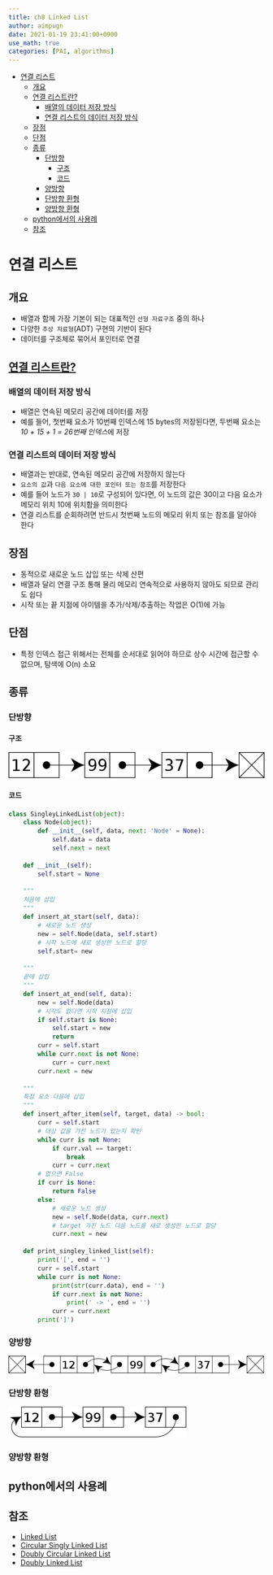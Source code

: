 ```yaml
---
title: ch8 Linked List
author: aimpugn
date: 2021-01-19 23:41:00+0900
use_math: true
categories: [PAI, algorithms]
---
```


- [연결 리스트](#연결-리스트)
  - [개요](#개요)
  - [연결 리스트란?](#연결-리스트란)
    - [배열의 데이터 저장 방식](#배열의-데이터-저장-방식)
    - [연결 리스트의 데이터 저장 방식](#연결-리스트의-데이터-저장-방식)
  - [장점](#장점)
  - [단점](#단점)
  - [종류](#종류)
    - [단방향](#단방향)
      - [구조](#구조)
      - [코드](#코드)
    - [양방향](#양방향)
    - [단방향 환형](#단방향-환형)
    - [양방향 환형](#양방향-환형)
  - [python에서의 사용례](#python에서의-사용례)
  - [참조](#참조)

# 연결 리스트

## 개요

- 배열과 함께 가장 기본이 되는 대표적인 `선형 자료구조` 중의 하나
- 다양한 `추상 자료형`(ADT) 구현의 기반이 된다
- 데이터를 구조체로 묶어서 포인터로 연결

## [연결 리스트란?](https://stackabuse.com/linked-lists-in-detail-with-python-examples-single-linked-lists/)

### 배열의 데이터 저장 방식

- 배열은 연속된 메모리 공간에 데이터를 저장
- 예를 들어, 첫번째 요소가 10번째 인덱스에 15 bytes의 저장된다면, 두번째 요소는 *10 + 15 + 1 = 26번째 인덱스*에 저장

### 연결 리스트의 데이터 저장 방식

- 배열과는 반대로, 연속된 메모리 공간에 저장하지 않는다
- `요소의 값`과 `다음 요소에 대한 포인터 또는 참조`를 저장한다
- 예를 들어 노드가 `30 | 10`로 구성되어 있다면, 이 노드의 값은 30이고 다음 요소가 메모리 위치 10에 위치함을 의미한다
- 연결 리스트를 순회하려면 반드시 첫번째 노드의 메모리 위치 또는 참조를 알아야 한다

## 장점

- 동적으로 새로운 노드 삽입 또는 삭제 산편
- 배열과 달리 연결 구조 통해 물리 메모리 연속적으로 사용하지 않아도 되므로 관리도 쉽다
- 시작 또는 끝 지점에 아이템을 추가/삭제/추출하는 작업은 O(1)에 가능

## 단점

- 특정 인덱스 접근 위해서는 전체를 순서대로 읽어야 하므로 상수 시간에 접근할 수 없으며, 탐색에 O(n) 소요

## 종류

### 단방향

#### 구조

![Singly Linked List](../../assets/images/ch8/Singly-linked-list.png)

#### 코드

```python
class SingleyLinkedList(object):
    class Node(object):
        def __init__(self, data, next: 'Node' = None):
            self.data = data
            self.next = next

    def __init__(self):
        self.start = None

    """
    처음에 삽입
    """
    def insert_at_start(self, data):
        # 새로운 노드 생성
        new = self.Node(data, self.start)
        # 시작 노드에 새로 생성한 노드로 할당
        self.start= new

    """
    끝에 삽입
    """
    def insert_at_end(self, data):
        new = self.Node(data)
        # 시작도 없다면 시작 지점에 삽입
        if self.start is None:
            self.start = new
            return
        curr = self.start
        while curr.next is not None:
            curr = curr.next
        curr.next = new

    """
    특정 요소 다음에 삽입
    """
    def insert_after_item(self, target, data) -> bool:
        curr = self.start
        # 대상 값을 가진 노드가 있는지 확인
        while curr is not None:
            if curr.val == target:
                break
            curr = curr.next
        # 없으면 False
        if curr is None:
            return False
        else:
            # 새로운 노드 생성
            new = self.Node(data, curr.next)
            # target 가진 노드 다음 노드를 새로 생성한 노드로 할당
            curr.next = new

    def print_singley_linked_list(self):
        print('[', end = '')
        curr = self.start
        while curr is not None:
            print(str(curr.data), end = '')
            if curr.next is not None:
                print(' -> ', end = '')
            curr = curr.next
        print(']')
```

### 양방향

![Doubly Linked List](../../assets/images/ch8/Doubly-linked-list.png)

### 단방향 환형

![Circular Linked List](../../assets/images/ch8/Circularly-linked-list.png)

### 양방향 환형

## python에서의 사용례

## 참조

- [Linked List](https://computersciencewiki.org/index.php/Linked_list)
- [Circular Singly Linked List](https://www.geeksforgeeks.org/circular-singly-linked-list-insertion/)
- [Doubly Circular Linked List](https://www.geeksforgeeks.org/doubly-circular-linked-list-set-1-introduction-and-insertion/)
- [Doubly Linked List](https://rosettacode.org/wiki/Doubly-linked_list/Definition#Python)

